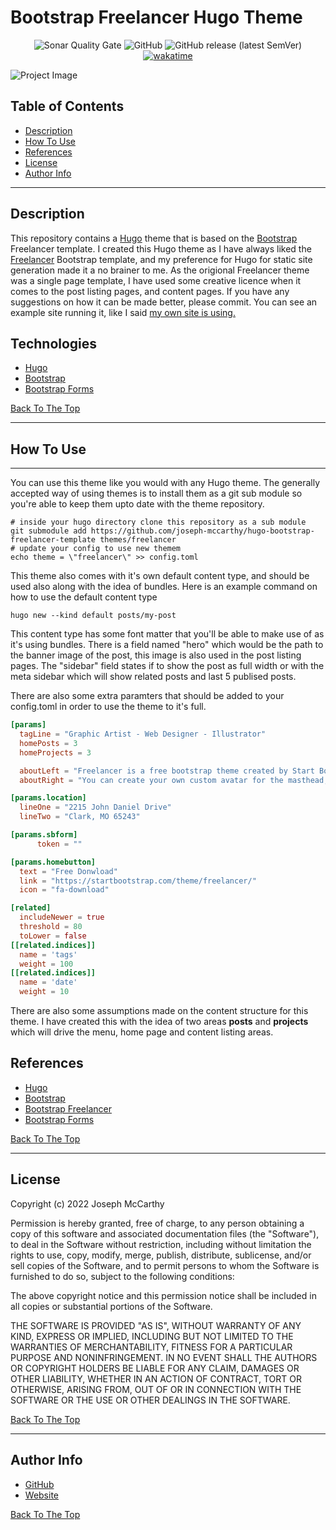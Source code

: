 # Bootstrap Freelancer Hugo Theme

<div align="center"> 

![Sonar Quality Gate](https://img.shields.io/sonar/quality_gate/joseph-mccarthy_hugo-bootstrap-freelancer-template?server=https%3A%2F%2Fsonarcloud.io&style=for-the-badge)
![GitHub](https://img.shields.io/github/license/joseph-mccarthy/hugo-bootstrap-freelancer-template?style=for-the-badge)
![GitHub release (latest SemVer)](https://img.shields.io/github/v/release/joseph-mccarthy/hugo-bootstrap-freelancer-template?color=green&style=for-the-badge)
[![wakatime](https://wakatime.com/badge/github/joseph-mccarthy/hugo-bootstrap-freelancer-template.svg?style=for-the-badge)](https://wakatime.com/badge/github/joseph-mccarthy/hugo-bootstrap-freelancer-template)

</div>

![Project Image](banner.png)

## Table of Contents

- [Description](#description)
- [How To Use](#how-to-use)
- [References](#references)
- [License](#license)
- [Author Info](#author-info)

---

## Description

This repository contains a [Hugo](https://github.com/gohugoio) theme that is based on the [Bootstrap](https://getbootstrap.com/) Freelancer template. I created this Hugo theme as I have always liked the [Freelancer](https://github.com/StartBootstrap/startbootstrap-freelancer) Bootstrap template, and my preference for Hugo for static site generation made it a no brainer to me. As the origional Freelancer theme was a single page template, I have used some creative licence when it comes to the post listing pages, and content pages. If you have any suggestions on how it can be made better, please commit. You can see an example site running it, like I said [my own site is using.](https://joseph-mccarthy.github.io/)

## Technologies

- [Hugo](https://github.com/gohugoio)
- [Bootstrap](https://getbootstrap.com/)
- [Bootstrap Forms](https://startbootstrap.com/solution/contact-forms)

[Back To The Top](#bootstrap-freelancer-hugo-theme)

---

## How To Use

---
You can use this theme like you would with any Hugo theme. The generally accepted way of using themes is to install them as a git sub module so you're able to keep them upto date with the theme repository.

```console
# inside your hugo directory clone this repository as a sub module
git submodule add https://github.com/joseph-mccarthy/hugo-bootstrap-freelancer-template themes/freelancer
# update your config to use new themem
echo theme = \"freelancer\" >> config.toml
```

This theme also comes with it's own default content type, and should be used also along with the idea of bundles. Here is an example command on how to use the default content type

```console
hugo new --kind default posts/my-post
```

This content type has some font matter that you'll be able to make use of as it's using bundles. There is a field named "hero" which would be the path to the banner image of the post, this image is also used in the post listing pages. The "sidebar" field states if to show the post as full width or with the meta sidebar which will show related posts and last 5 publised posts.

There are also some extra paramters that should be added to your config.toml in order to use the theme to it's full.

```toml
[params]
  tagLine = "Graphic Artist - Web Designer - Illustrator"
  homePosts = 3
  homeProjects = 3

  aboutLeft = "Freelancer is a free bootstrap theme created by Start Bootstrap. The download includes the complete source files including HTML, CSS, and JavaScript as well as optional SASS stylesheets for easy customization."
  aboutRight = "You can create your own custom avatar for the masthead, change the icon in the dividers, and add your email address to the contact form to make it fully functional!"

[params.location]
  lineOne = "2215 John Daniel Drive"
  lineTwo = "Clark, MO 65243" 

[params.sbform]
      token = ""

[params.homebutton]
  text = "Free Donwload"
  link = "https://startbootstrap.com/theme/freelancer/" 
  icon = "fa-download"

[related]
  includeNewer = true
  threshold = 80
  toLower = false
[[related.indices]]
  name = 'tags'
  weight = 100
[[related.indices]]
  name = 'date'
  weight = 10
```

There are also some assumptions made on the content structure for this theme. I have created this with the idea of two areas __posts__ and __projects__ which will drive the menu, home page and content listing areas.

## References

- [Hugo](https://github.com/gohugoio)
- [Bootstrap](https://getbootstrap.com/)
- [Bootstrap Freelancer](https://github.com/StartBootstrap/startbootstrap-freelancer)
- [Bootstrap Forms](https://startbootstrap.com/solution/contact-forms)

[Back To The Top](#bootstrap-freelancer-hugo-theme)

---

## License

Copyright (c) 2022 Joseph McCarthy

Permission is hereby granted, free of charge, to any person obtaining a copy
of this software and associated documentation files (the "Software"), to deal
in the Software without restriction, including without limitation the rights
to use, copy, modify, merge, publish, distribute, sublicense, and/or sell
copies of the Software, and to permit persons to whom the Software is
furnished to do so, subject to the following conditions:

The above copyright notice and this permission notice shall be included in all
copies or substantial portions of the Software.

THE SOFTWARE IS PROVIDED "AS IS", WITHOUT WARRANTY OF ANY KIND,
EXPRESS OR IMPLIED, INCLUDING BUT NOT LIMITED TO THE WARRANTIES OF
MERCHANTABILITY, FITNESS FOR A PARTICULAR PURPOSE AND NONINFRINGEMENT.
IN NO EVENT SHALL THE AUTHORS OR COPYRIGHT HOLDERS BE LIABLE FOR ANY CLAIM,
DAMAGES OR OTHER LIABILITY, WHETHER IN AN ACTION OF CONTRACT, TORT OR
OTHERWISE, ARISING FROM, OUT OF OR IN CONNECTION WITH THE SOFTWARE OR THE USE
OR OTHER DEALINGS IN THE SOFTWARE.

[Back To The Top](#bootstrap-freelancer-hugo-theme)

---

## Author Info

- [GitHub](https://github.com/joseph-mccarthy)
- [Website](https://joseph-mccarthy.github.io/)

[Back To The Top](#bootstrap-freelancer-hugo-theme)
